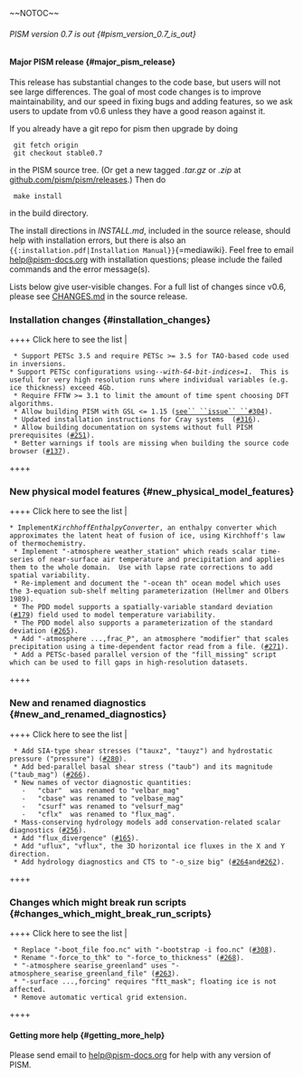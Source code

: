 \~\~NOTOC\~\~

###### PISM version 0.7 is out {#pism_version_0.7_is_out}

#### Major PISM release {#major_pism_release}

This release has substantial changes to the code base, but users will
not see large differences. The goal of most code changes is to improve
maintainability, and our speed in fixing bugs and adding features, so we
ask users to update from v0.6 unless they have a good reason against it.

If you already have a git repo for pism then upgrade by doing

` git fetch origin`\
` git checkout stable0.7`

in the PISM source tree. (Or get a new tagged *.tar.gz* or *.zip* at
[github.com/pism/pism/releases](https://github.com/pism/pism/releases).)
Then do

` make install`

in the build directory.

The install directions in *INSTALL.md*, included in the source release,
should help with installation errors, but there is also an
`{{:installation.pdf|Installation Manual}}`{=mediawiki}. Feel free to
email [help\@pism-docs.org](help@pism-docs.org) with
installation questions; please include the failed commands and the error
message(s).

Lists below give user-visible changes. For a full list of changes since
v0.6, please see
[CHANGES.md](https://github.com/pism/pism/blob/stable0.7/CHANGES.md)
in the source release.

### Installation changes {#installation_changes}

++++ Click here to see the list \|

` * Support PETSc 3.5 and require PETSc >= 3.5 for TAO-based code used in inversions.`\
` * Support PETSc configurations using `*`--with-64-bit-indices=1`*`.  This is useful for very high resolution runs where individual variables (e.g. ice thickness) exceed 4Gb.`\
` * Require FFTW >= 3.1 to limit the amount of time spent choosing DFT algorithms.`\
` * Allow building PISM with GSL <= 1.15 (`[`see`` ``issue`` ``#304`](https://github.com/pism/pism/issues/304)`).`\
` * Updated installation instructions for Cray systems  (`[`#316`](https://github.com/pism/pism/issues/316)`).`\
` * Allow building documentation on systems without full PISM prerequisites (`[`#251`](https://github.com/pism/pism/issues/251)`).`\
` * Better warnings if tools are missing when building the source code browser (`[`#137`](https://github.com/pism/pism/issues/137)`).`

++++

### New physical model features {#new_physical_model_features}

++++ Click here to see the list \|

` * Implement `*`KirchhoffEnthalpyConverter`*`, an enthalpy converter which approximates the latent heat of fusion of ice, using Kirchhoff's law of thermochemistry.`\
` * Implement "-atmosphere weather_station" which reads scalar time-series of near-surface air temperature and precipitation and applies them to the whole domain.  Use with lapse rate corrections to add spatial variability.`\
` * Re-implement and document the "-ocean th" ocean model which uses the 3-equation sub-shelf melting parameterization (Hellmer and Olbers 1989).`\
` * The PDD model supports a spatially-variable standard deviation (`[`#179`](https://github.com/pism/pism/issues/179)`) field used to model temperature variability.`\
` * The PDD model also supports a parameterization of the standard deviation (`[`#265`](https://github.com/pism/pism/issues/265)`).`\
` * Add "-atmosphere ...,frac_P", an atmosphere "modifier" that scales precipitation using a time-dependent factor read from a file. (`[`#271`](https://github.com/pism/pism/issues/271)`).`\
` * Add a PETSc-based parallel version of the "fill_missing" script which can be used to fill gaps in high-resolution datasets.`

++++

### New and renamed diagnostics {#new_and_renamed_diagnostics}

++++ Click here to see the list \|

` * Add SIA-type shear stresses ("tauxz", "tauyz") and hydrostatic pressure ("pressure") (`[`#280`](https://github.com/pism/pism/issues/280)`).`\
` * Add bed-parallel basal shear stress ("taub") and its magnitude ("taub_mag") (`[`#266`](https://github.com/pism/pism/issues/266)`).`\
` * New names of vector diagnostic quantities:`\
`   -   "cbar"  was renamed to "velbar_mag"`\
`   -   "cbase" was renamed to "velbase_mag"`\
`   -   "csurf" was renamed to "velsurf_mag"`\
`   -   "cflx"  was renamed to "flux_mag".`\
` * Mass-conserving hydrology models add conservation-related scalar diagnostics (`[`#256`](https://github.com/pism/pism/issues/256)`).`\
` * Add "flux_divergence" (`[`#165`](https://github.com/pism/pism/issues/165)`).`\
` * Add "uflux", "vflux", the 3D horizontal ice fluxes in the X and Y direction.`\
` * Add hydrology diagnostics and CTS to "-o_size big" (`[`#264`](https://github.com/pism/pism/issues/264)` and `[`#262`](https://github.com/pism/pism/issues/262)`).`

++++

### Changes which might break run scripts {#changes_which_might_break_run_scripts}

++++ Click here to see the list \|

` * Replace "-boot_file foo.nc" with "-bootstrap -i foo.nc" (`[`#308`](https://github.com/pism/pism/issues/308)`).`\
` * Rename "-force_to_thk" to "-force_to_thickness" (`[`#268`](https://github.com/pism/pism/issues/268)`).`\
` * "-atmosphere searise_greenland" uses "-atmosphere_searise_greenland_file" (`[`#263`](https://github.com/pism/pism/issues/263)`).`\
` * "-surface ...,forcing" requires "ftt_mask"; floating ice is not affected.`\
` * Remove automatic vertical grid extension.`

++++

#### Getting more help {#getting_more_help}

Please send email to
[help\@pism-docs.org](help@pism-docs.org) for help with any
version of PISM.
